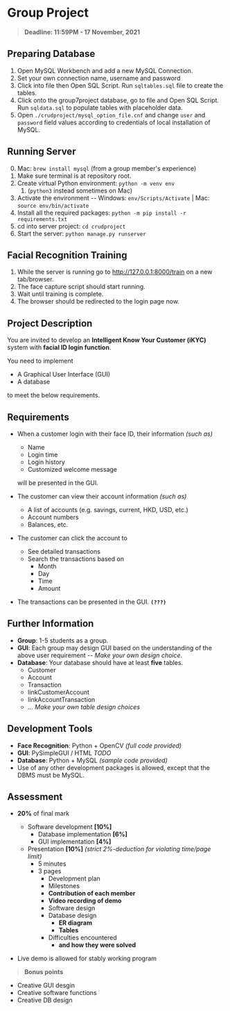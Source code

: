 # Group Project

> **Deadline: 11:59PM - 17 November, 2021**

## Preparing Database

1. Open MySQL Workbench and add a new MySQL Connection.
2. Set your own connection name, username and password
3. Click into file then Open SQL Script. Run ```sqltables.sql``` file to create the tables.
4. Click onto the group7project database, go to file and Open SQL Script. Run ```sqldata.sql``` to populate tables with placeholder data.
5. Open ```./crudproject/mysql_option_file.cnf``` and change ```user``` and ```password``` field values according to credentials of local installation of MySQL.

## Running Server

0. Mac: ```brew install mysql``` (from a group member's experience)
1. Make sure terminal is at repository root.
2. Create virtual Python environment: ```python -m venv env```
   1. (```python3``` instead sometimes on Mac)
3. Activate the environment -- Windows: ```env/Scripts/Activate``` | Mac: ```source env/bin/activate```
4. Install all the required packages: ```python -m pip install -r requirements.txt```
5. cd into server project: ```cd crudproject```
6. Start the server: ```python manage.py runserver```

## Facial Recognition Training

1. While the server is running go to <http://127.0.0.1:8000/train> on a new tab/browser.
2. The face capture script should start running.
3. Wait until training is complete.
4. The browser should be redirected to the login page now.

## Project Description

You are invited to develop an **Intelligent Know Your Customer (iKYC)** system with **facial ID login function**.

You need to implement

- A Graphical User Interface (GUI)
- A database

to meet the below requirements.

## Requirements

- When a customer login with their face ID, their information *(such as)*
  - Name
  - Login time
  - Login history
  - Customized welcome message

  will be presented in the GUI.

- The customer can view their account information *(such as)*
  - A list of accounts (e.g. savings, current, HKD, USD, etc.)
  - Account numbers
  - Balances, etc.

- The customer can click the account to
  - See detailed transactions
  - Search the transactions based on
    - Month
    - Day
    - Time
    - Amount

- The transactions can be presented in the GUI. **`(???)`**

## Further Information

- **Group**: 1-5 students as a group.
- **GUI**: Each group may design GUI based on the understanding of the above user requirement -- *Make your own design choice*.
- **Database**: Your database should have at least **five** tables.
  <!-- from Sep 9 Tutorial page 2 -->
  - Customer
  - Account
  - Transaction
  - linkCustomerAccount
  - linkAccountTransaction
  - *... Make your own table design choices*

## Development Tools

- **Face Recognition**: Python + OpenCV *(full code provided)*
- **GUI**: PySimpleGUI / HTML *TODO*
- **Database**: Python + MySQL *(sample code provided)*
- Use of any other development packages is allowed, except that the DBMS must be MySQL.

## Assessment

- **20%** of final mark
  - Software development **[10%]**
    - Database implementation **[6%]**
    - GUI implementation **[4%]**
  - Presentation **[10%]** *(strict 2%-deduction for violating time/page limit)*
    - 5 minutes
    - 3 pages
      - Development plan
      - Milestones
      - **Contribution of each member**
      - **Video recording of demo**
      - Software design
      - Database design
        - **ER diagram**
        - **Tables**
      - Difficulties encountered
        - **and how they were solved**

- Live demo is allowed for stably working program

> **Bonus points**

- Creative GUI desgin
- Creative software functions
- Creative DB design
